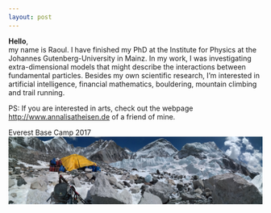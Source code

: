 ```yaml
---
layout: post
---
```


<strong>Hello</strong>,<br>
my name is Raoul. I have finished my PhD at the Institute for Physics at the Johannes Gutenberg-University in Mainz. In my work, I was investigating extra-dimensional models that might describe the interactions between fundamental particles. Besides my own scientific research, I’m interested in artificial intelligence, financial mathematics, bouldering, mountain climbing and trail running.

PS: If you are interested in arts, check out the webpage <http://www.annalisatheisen.de> of a friend of mine. 

Everest Base Camp 2017 
<img src="/images/PANO_20170320_112314.jpg">
